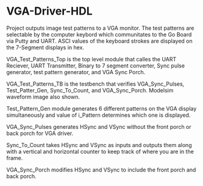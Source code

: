 # VGA-Driver-HDL
Project outputs image test patterns to a VGA monitor. The test patterns are selectable by the computer keybord which communitates to the Go Board via Putty and UART. 
ASCI values of the keyboard strokes are displayed on the 7-Segment displays in hex.

VGA_Test_Patterns_Top is the top level module that calles the UART Reciever, UART Transmitter, Binary to 7 segment converter, Sync pulse generator, test pattern
generator, and VGA Sync Porch. 

VGA_Test_Patterns_TB is the testbench that verifies VGA_Sync_Pulses, Test_Patter_Gen, Sync_To_Count, and VGA_Sync_Porch. Modelsim waveform image also shown.

Test_Pattern_Gen module generates 6 different patterns on the VGA display simultaneously and value of i_Pattern determines which one is displayed.

VGA_Sync_Pulses generates HSync and VSync without the front porch or back porch for VGA driver.

Sync_To_Count takes HSync and VSync as inputs and outputs them along with a vertical and horizontal counter to keep track of where you are in the frame.

VGA_Sync_Porch modifies HSync and VSync to include the front porch and back porch.

